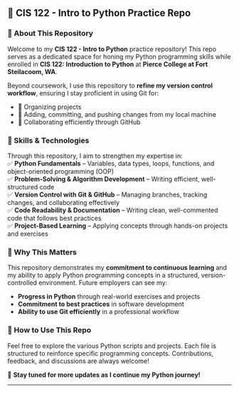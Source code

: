 ## 📌 CIS 122 - Intro to Python Practice Repo  

### 🔹 About This Repository  
Welcome to my **CIS 122 - Intro to Python** practice repository! This repo serves as a dedicated space for honing my Python programming skills while enrolled in **CIS 122: Introduction to Python** at **Pierce College at Fort Steilacoom, WA**.  

Beyond coursework, I use this repository to **refine my version control workflow**, ensuring I stay proficient in using Git for:  
- 📂 Organizing projects  
- 🔄 Adding, committing, and pushing changes from my local machine  
- 🚀 Collaborating efficiently through GitHub  

### 🔹 Skills & Technologies  
Through this repository, I aim to strengthen my expertise in:  
✅ **Python Fundamentals** – Variables, data types, loops, functions, and object-oriented programming (OOP)  
✅ **Problem-Solving & Algorithm Development** – Writing efficient, well-structured code  
✅ **Version Control with Git & GitHub** – Managing branches, tracking changes, and collaborating effectively  
✅ **Code Readability & Documentation** – Writing clean, well-commented code that follows best practices  
✅ **Project-Based Learning** – Applying concepts through hands-on projects and exercises  

### 🔹 Why This Matters  
This repository demonstrates my **commitment to continuous learning** and my ability to apply Python programming concepts in a structured, version-controlled environment. Future employers can see my:  
- **Progress in Python** through real-world exercises and projects  
- **Commitment to best practices** in software development  
- **Ability to use Git efficiently** in a professional workflow  

### 🔹 How to Use This Repo  
Feel free to explore the various Python scripts and projects. Each file is structured to reinforce specific programming concepts. Contributions, feedback, and discussions are always welcome!  

📌 **Stay tuned for more updates as I continue my Python journey!**  

---
